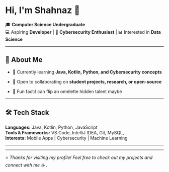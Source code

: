 
# Hi, I'm Shahnaz 👋

🎓 **Computer Science Undergraduate**  
💻 Aspiring **Developer** | 🔐 **Cybersecurity Enthusiast** | 📊 Interested in **Data Science**  

---

## 🚀 About Me
- 🌱 Currently learning **Java, Kotlin, Python, and Cybersecurity concepts**  
   
- 🤝 Open to collaborating on **student projects, research, or open-source**
  
- 🐾 Fun fact:I can flip an omelette hidden talent maybe   

---

## 🛠️ Tech Stack
**Languages:** Java, Kotlin, Python, JavaScript  
**Tools & Frameworks:** VS Code, IntelliJ IDEA, Git, MySQL,   
**Interests:** Mobile Apps | Cybersecurity | Machine Learning  

---


---

⭐️ *Thanks for visiting my profile! Feel free to check out my projects and connect with me ☕
.*
